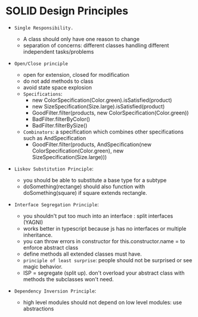 # SOLID Design Principles

- `Single Responsibility.`

  - A class should only have one reason to change
  - separation of concerns: different classes handling different independent tasks/problems

- `Open/Close principle`

  - open for extension, closed for modification
  - do not add methods to class
  - avoid state space explosion
  - `Specifications`:
    - new ColorSpecification(Color.green).isSatisfied(product)
    - new SizeSpecification(Size.large).isSatisfied(product)
    - GoodFilter.filter(products, new ColorSpecification(Color.green))
    - BadFilter.filterByColor()
    - BadFilter.filterBySize()
  - `Combinators`: a specification which combines other specifications such as AndSpecification
    - GoodFilter.filter(products, AndSpecification(new ColorSpecification(Color.green), new SizeSpecification(Size.large)))

- `Liskov Substitution Principle`:

  - you should be able to substitute a base type for a subtype
  - doSomething(rectange) should also function with doSomething(square) if square extends rectangle.

- `Interface Segregation Principle`:

  - you shouldn't put too much into an interface : split interfaces (YAGNI)
  - works better in typescript because js has no interfaces or multiple inheritance.
  - you can throw errors in constructor for this.constructor.name = <nameofclass> to enforce abstract class
  - define methods all extended classes must have.
  - `principle of least surprise`: people should not be surprised or see magic behavior.
  - ISP = segregate (split up). don't overload your abstract class with methods the subclasses won't need.

- `Dependency Inversion Principle`:
  - high level modules should not depend on low level modules: use abstractions